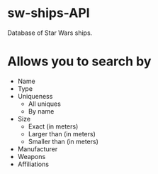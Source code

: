 # sw-ships-API

Database of Star Wars ships.

# Allows you to search by
  - Name
  - Type
  - Uniqueness
    - All uniques
    - By name
  - Size
    - Exact (in meters)
    - Larger than (in meters)
    - Smaller than (in meters)
  - Manufacturer
  - Weapons
  - Affiliations
